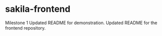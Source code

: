 # sakila-frontend
Milestone 1
U p d a t e d   R E A D M E   f o r   d e m o n s t r a t i o n .  
 U p d a t e d   R E A D M E   f o r   t h e   f r o n t e n d   r e p o s i t o r y .  
 